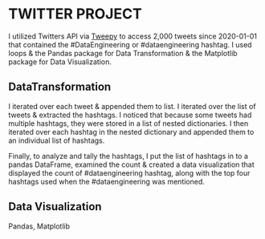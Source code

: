# TWITTER PROJECT 

I utilized Twitters API via [Tweepy](https://www.tweepy.org/) to access 2,000 tweets since 2020-01-01 that contained the #DataEngineering or #dataengineering hashtag.  I used loops & the Pandas package for Data Transformation & the Matplotlib package for Data Visualization.

## DataTransformation 
I iterated over each tweet & appended them to list. I iterated over the list of tweets & extracted the hashtags. I noticed that because some tweets had multiple hashtags, they were stored in a list of nested dictionaries. I then iterated over each hashtag in the nested dictionary and appended them to an individual list of hashtags.

Finally, to analyze and tally the hashtags, I put the list of hashtags in to a pandas DataFrame, examined the count & created a data visualization that displayed the count of #dataengineering hashtag, along with the top four hashtags used when the #dataengineering was mentioned.

## Data Visualization
Pandas, Matplotlib


